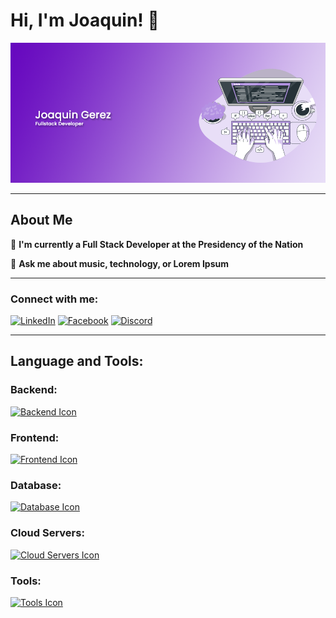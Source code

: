 # Hi, I'm Joaquin! 👋 

![Introduction to readme.md](/gitportada.png "Joaquin Geréz - FullStack Developer")

---

## About Me

🌱 **I'm currently a Full Stack Developer at the Presidency of the Nation**

👀 **Ask me about music, technology, or Lorem Ipsum**

---

### Connect with me:

[![LinkedIn](https://example.com/linkedin-logo.png)](https://www.linkedin.com/in/yourusername) [![Facebook](https://example.com/facebook-logo.png)](https://www.facebook.com/yourusername) [![Discord](https://example.com/discord-logo.png)](https://discordapp.com/invite/yourusername)

---

## Language and Tools:

### Backend:
[![Backend Icon](url-del-icono-backend.png)](url-del-backend)

### Frontend:
[![Frontend Icon](url-del-icono-frontend.png)](url-del-frontend)

### Database:
[![Database Icon](url-del-icono-base-de-datos.png)](url-de-la-base-de-datos)

### Cloud Servers:
[![Cloud Servers Icon](url-del-icono-servidores-nube.png)](url-de-los-servidores-nube)

### Tools:
[![Tools Icon](url-del-icono-herramientas.png)](url-de-las-herramientas)
